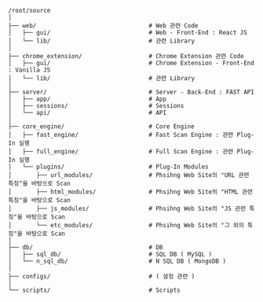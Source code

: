 <pre> <code>
/root/source
│
├── web/                                # Web 관련 Code
│   ├── gui/                            # Web - Front-End : React JS
│   └── lib/                            # 관련 Library
│
├── chrome_extension/                   # Chrome Extension 관련 Code
│   ├── gui/                            # Chrome Extension - Front-End : Vanilla JS
│   └── lib/                            # 관련 Library
│
├── server/                             # Server - Back-End : FAST API
│   ├── app/                            # App
│   ├── sessions/                       # Sessions
│   └── api/                            # API
│
├── core_engine/                        # Core Engine
│   ├── fast_engine/                    # Fast Scan Engine : 관련 Plug-In 실행
│   ├── full_engine/                    # Full Scan Engine : 관련 Plug-In 실행
│   └── plugins/                        # Plug-In Modules
│       ├── url_modules/                # Phsihng Web Site의 "URL 관련 특징"을 바탕으로 Scan
│       ├── html_modules/               # Phsihng Web Site의 "HTML 관련 특징"을 바탕으로 Scan
│       ├── js_modules/                 # Phsihng Web Site의 "JS 관련 특징"을 바탕으로 Scan
│       └── etc_modules/                # Phsihng Web Site의 "그 외의 특징"을 바탕으로 Scan
│
├── db/                                 # DB
│   ├── sql_db/                         # SQL DB ( MySQL )
│   └── n_sql_db/                       # N SQL DB ( MongoDB )
│
├── configs/                            # ( 설정 관련 )
│
└── scripts/                            # Scripts
</code> </pre>
